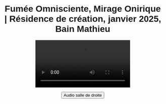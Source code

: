 <html lang="fr">
<head>
<meta charset="UTF-8">
<meta name="viewport" content="width=device-width, initial-scale=1.0">
<title>Félix-Antoine Coutu</title>
<style>
   body {
       font-family: Arial, sans-serif;
       text-align: center;
       padding: 10px;
   }

   .video-container {
      position: relative;
      display: inline-block;
   }

   video {
      width: 100%;
      max-width: 2000px;
   }

   .btn-video {
       position: absolute;
       top: 10px;
       left: 10%;
       transform: translateX(-50%);
       background-color: #433d69;
       color: white;
       padding: 10px 20px;
       border: none;
       font-size: 14px;
       cursor: pointer;
       border-radius: 5px;
       opacity: 0.8;
       transition: opacity 0.3s, background-color 0.3s;
       z-index: 10;
       text-align: left;
   }

   .btn-video:hover {
       opacity: 1;
   }

   .btn-salle1 {
       background-color: #194f18;
   }

   .btn-salle2 {
       background-color: #433d69;
   }

   /* Forcer l'affichage du bouton en mode plein écran */
   video:-webkit-full-screen + .btn-video,
   video:fullscreen + .btn-video {
       position: fixed;
       top: 10px;
       left: 10%;
       transform: translateX(-50%);
       z-index: 9999;
       display: block !important;
   }
</style>
</head>
<body>

<h1 class="titre-1">Fumée Omnisciente, Mirage Onirique | Résidence de création, janvier 2025, Bain Mathieu</h1>

<div class="video-container">
   <video id="video" controls autoplay>
      <source src="https://dl.dropboxusercontent.com/scl/fi/vn856dku4ckgm35azhbz1/Fumee-Omnisciente-Mirage-Onirique02.mp4?rlkey=khuru1f6c5woeclemz1ai9rlz&st=pksoqe29&raw=1" type="video/mp4">    
      Votre navigateur ne prend pas en charge la vidéo HTML5.
   </video>

   <button id="btnBascule" class="btn-video">Audio salle de droite</button>
</div>

<audio id="audioSalle1" loop>
   <source src="https://www.dropbox.com/scl/fi/5y2aka0keombw6ha0ltg4/FOMO_Audio_Perfo-res-Bain-Mathieu.wav?rlkey=bjy3ssu3mofyg2m5jgvbvwmgl&st=9brcjj0g&raw=1" type="audio/wav">
</audio>

<audio id="audioSalle2" loop>
   <source src="audio_salle2.mp3" type="audio/mp3">
</audio>

<script>
    var video = document.getElementById("video");
    var audioSalle1 = document.getElementById("audioSalle1");
    var audioSalle2 = document.getElementById("audioSalle2");
    var btnBascule = document.getElementById("btnBascule");

    var audioActif = audioSalle2;
    btnBascule.classList.add("btn-salle2");

    video.addEventListener("play", function() {
        if (audioActif.paused) {
            audioActif.currentTime = video.currentTime;
            audioActif.play();
        }
    });

    video.addEventListener("pause", function() {
        audioActif.pause();
    });

    video.addEventListener("timeupdate", function() {
        if (!video.paused) {
            audioActif.currentTime = video.currentTime;
        }
    });

    video.addEventListener("seeked", function() {
        audioActif.currentTime = video.currentTime;
    });

    btnBascule.addEventListener("click", function() {
        if (audioActif === audioSalle1) {
            audioSalle1.muted = true;
            audioSalle2.muted = false;
            audioActif = audioSalle2;
            btnBascule.textContent = "Audio salle de droite";
            btnBascule.classList.remove("btn-salle1");
            btnBascule.classList.add("btn-salle2");
        } else {
            audioSalle1.muted = false;
            audioSalle2.muted = true;
            audioActif = audioSalle1;
            btnBascule.textContent = "Audio salle de gauche";
            btnBascule.classList.remove("btn-salle2");
            btnBascule.classList.add("btn-salle1");
        }

        audioActif.currentTime = video.currentTime;
        if (!video.paused) {
            audioActif.play();
        }
    });

    // Rendre le bouton visible en mode plein écran
    document.addEventListener("fullscreenchange", function() {
       // Nous n'avons plus besoin de cacher ou d'afficher, car la règle CSS prend en charge cela
       if (document.fullscreenElement) {
           // Pas de changement, car l'affichage du bouton est géré par CSS
       }
   });
   
   document.addEventListener("webkitfullscreenchange", function() {
       // Même logique que ci-dessus
       if (document.webkitFullscreenElement) {
           // Pas de changement, car l'affichage du bouton est géré par CSS
       }
   });


</script>
</body>
</html>
